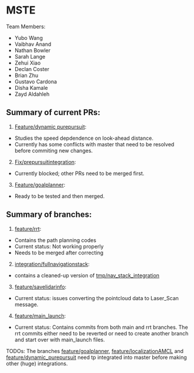 # MSTE
Team Members:  
  
  - Yubo Wang
  - Vaibhav Anand
  - Nathan Bowler
  - Sarah Lange
  - Zehui Xiao
  - Declan Coster
  - Brian Zhu
  - Gustavo Cardona
  - Disha Kamale
  - Zayd Aldahleh
  
  
 ## Summary of current PRs: 
 
 1. [Feature/dynamic purepursuit](https://github.com/wbriang/MTSE/pull/13):

  - Studies the speed depdendence on look-ahead distance.
  - Currently has some conflicts with master that need to be resolved before commiting new changes. 

2. [Fix/prepursuitintegration](https://github.com/wbriang/MTSE/pull/12):

  - Currently blocked; other PRs need to be merged first. 

3. [Feature/goalplanner](https://github.com/wbriang/MTSE/pull/11): 

  - Ready to be tested and then merged. 


## Summary of branches:

1. [feature/rrt](https://github.com/wbriang/MTSE/tree/feature/rrt):

  - Contains the path planning codes
  - Current status: Not working properly 
  - Needs to be merged after correcting 
  
2. [integration/fullnavigationstack](https://github.com/wbriang/MTSE/tree/integration/fullnavigationstack):

  - contains a cleaned-up version of [tmp/nav_stack_integration](https://github.com/wbriang/MTSE/tree/tmp/nav_stack_integation)

3. [feature/savelidarinfo](https://github.com/wbriang/MTSE/tree/feature/savelidarinfo):

  - Current status: issues converting the pointcloud data to Laser_Scan message. 
 
4. [feature/main_launch](https://github.com/wbriang/MTSE/tree/feature/main_launch): 

  - Current status: Contains commits from both main and rrt branches. The rrt commits either need to be reverted or need to create another branch and start over with main_launch files. 


TODOs: The branches [feature/goalplanner](https://github.com/wbriang/MTSE/tree/feature/goalplanner), [feature/localizationAMCL](https://github.com/wbriang/MTSE/tree/feature/localizationAMCL) and [feature/dynamic_purepursuit](https://github.com/wbriang/MTSE/tree/feature/dynamic_purepursuit) need tp integrated into master before making other (huge) integrations. 
